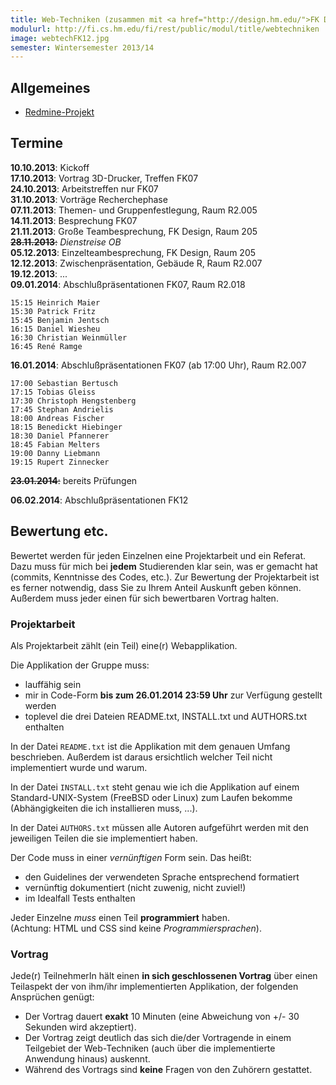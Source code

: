 ```yaml
---
title: Web-Techniken (zusammen mit <a href="http://design.hm.edu/">FK Design</a>)
modulurl: http://fi.cs.hm.edu/fi/rest/public/modul/title/webtechniken
image: webtechFK12.jpg
semester: Wintersemester 2013/14
---
```


<div class="container">
<div class="row">
<div class="col-md-6">

## Allgemeines

-   [Redmine-Projekt](https://redmine.cs.hm.edu/projects/wise201314-braun-webtechniken-design)

## Termine

**10.10.2013**: Kickoff  
**17.10.2013**: Vortrag 3D-Drucker, Treffen FK07  
**24.10.2013**: Arbeitstreffen nur FK07  
**31.10.2013**: Vorträge Recherchephase  
**07.11.2013**: Themen- und Gruppenfestlegung, Raum R2.005  
**14.11.2013**: Besprechung FK07  
**21.11.2013**: Große Teambesprechung, FK Design, Raum 205  
<s>**28.11.2013**:</s> *Dienstreise OB*  
**05.12.2013**: Einzelteambesprechung, FK Design, Raum 205  
**12.12.2013**: Zwischenpräsentation, Gebäude R, Raum R2.007  
**19.12.2013**: ...  
**09.01.2014**: Abschlußpräsentationen FK07, Raum R2.018

    15:15 Heinrich Maier
    15:30 Patrick Fritz
    15:45 Benjamin Jentsch
    16:15 Daniel Wiesheu
    16:30 Christian Weinmüller
    16:45 René Ramge

**16.01.2014**: Abschlußpräsentationen FK07 (ab 17:00 Uhr), Raum R2.007  

    17:00 Sebastian Bertusch
    17:15 Tobias Gleiss
    17:30 Christoph Hengstenberg
    17:45 Stephan Andrielis
    18:00 Andreas Fischer
    18:15 Benedickt Hiebinger
    18:30 Daniel Pfannerer
    18:45 Fabian Melters
    19:00 Danny Liebmann
    19:15 Rupert Zinnecker

<s>**23.01.2014**:</s> bereits Prüfungen  

**06.02.2014**: Abschlußpräsentationen FK12  

</div>
<div class="col-md-6">

## Bewertung etc.

Bewertet werden für jeden Einzelnen eine Projektarbeit und ein Referat. Dazu muss für mich
bei **jedem** Studierenden klar sein, was er gemacht hat (commits, Kenntnisse des Codes,
etc.). Zur Bewertung der Projektarbeit ist es ferner notwendig, dass Sie zu Ihrem Anteil
Auskunft geben können. Außerdem muss jeder einen für sich bewertbaren Vortrag halten.

### Projektarbeit

Als Projektarbeit zählt (ein Teil) eine(r) Webapplikation.

Die Applikation der Gruppe muss:

-   lauffähig sein
-   mir in Code-Form **bis zum 26.01.2014 23:59 Uhr** zur Verfügung gestellt werden
-   toplevel die drei Dateien README.txt, INSTALL.txt und AUTHORS.txt enthalten

In der Datei `README.txt` ist die Applikation mit dem genauen Umfang beschrieben.
Außerdem ist daraus ersichtlich welcher Teil nicht implementiert wurde und warum.

In der Datei `INSTALL.txt` steht genau wie ich die Applikation auf einem Standard-UNIX-System
(FreeBSD oder Linux) zum Laufen bekomme (Abhängigkeiten die ich installieren muss, ...).

In der Datei `AUTHORS.txt` müssen alle Autoren aufgeführt werden mit den jeweiligen Teilen die sie implementiert haben.

Der Code muss in einer *vernünftigen* Form sein. Das heißt:

-   den Guidelines der verwendeten Sprache entsprechend formatiert
-   vernünftig dokumentiert (nicht zuwenig, nicht zuviel!)
-   im Idealfall Tests enthalten

Jeder Einzelne *muss* einen Teil **programmiert** haben.  \
(Achtung: HTML und CSS sind keine _Programmiersprachen_).

### Vortrag

Jede(r) TeilnehmerIn hält einen **in sich geschlossenen Vortrag** über einen Teilaspekt der von ihm/ihr
implementierten Applikation, der folgenden Ansprüchen genügt:

-   Der Vortrag dauert **exakt** 10 Minuten (eine Abweichung von +/- 30 Sekunden wird akzeptiert).
-   Der Vortrag zeigt deutlich das sich die/der Vortragende in einem Teilgebiet der Web-Techniken
    (auch über die implementierte Anwendung hinaus) auskennt.
-   Während des Vortrags sind **keine** Fragen von den Zuhörern gestattet.

</div>
</div>
</div>
